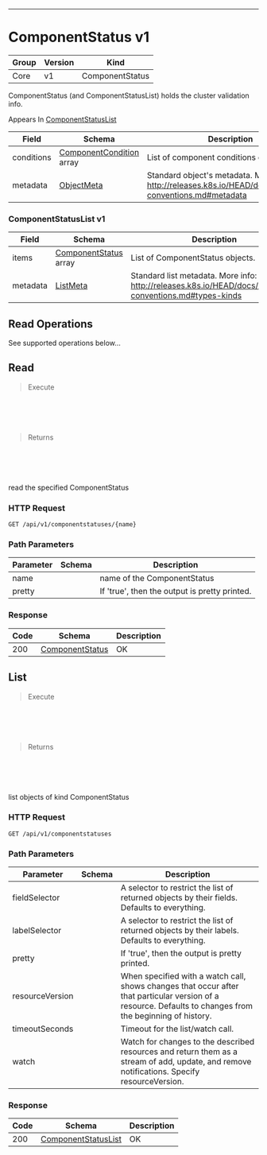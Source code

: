 

-----------
# ComponentStatus v1



Group        | Version     | Kind
------------ | ---------- | -----------
Core | v1 | ComponentStatus







ComponentStatus (and ComponentStatusList) holds the cluster validation info.

<aside class="notice">
Appears In <a href="#componentstatuslist-v1">ComponentStatusList</a> </aside>

Field        | Schema     | Description
------------ | ---------- | -----------
conditions | [ComponentCondition](#componentcondition-v1) array | List of component conditions observed
metadata | [ObjectMeta](#objectmeta-v1) | Standard object's metadata. More info: http://releases.k8s.io/HEAD/docs/devel/api-conventions.md#metadata


### ComponentStatusList v1



Field        | Schema     | Description
------------ | ---------- | -----------
items | [ComponentStatus](#componentstatus-v1) array | List of ComponentStatus objects.
metadata | [ListMeta](#listmeta-unversioned) | Standard list metadata. More info: http://releases.k8s.io/HEAD/docs/devel/api-conventions.md#types-kinds




## <strong>Read Operations</strong>

See supported operations below...

## Read

> Execute

```shell



```



```yaml



```

> Returns

```shell



```


```yaml



```



read the specified ComponentStatus

### HTTP Request

`GET /api/v1/componentstatuses/{name}`

### Path Parameters

Parameter    | Schema     | Description
------------ | ---------- | -----------
name |  | name of the ComponentStatus
pretty |  | If 'true', then the output is pretty printed.


### Response

Code         | Schema     | Description
------------ | ---------- | -----------
200 | [ComponentStatus](#componentstatus-v1) | OK


## List

> Execute

```shell



```



```yaml



```

> Returns

```shell



```


```yaml



```



list objects of kind ComponentStatus

### HTTP Request

`GET /api/v1/componentstatuses`

### Path Parameters

Parameter    | Schema     | Description
------------ | ---------- | -----------
fieldSelector |  | A selector to restrict the list of returned objects by their fields. Defaults to everything.
labelSelector |  | A selector to restrict the list of returned objects by their labels. Defaults to everything.
pretty |  | If 'true', then the output is pretty printed.
resourceVersion |  | When specified with a watch call, shows changes that occur after that particular version of a resource. Defaults to changes from the beginning of history.
timeoutSeconds |  | Timeout for the list/watch call.
watch |  | Watch for changes to the described resources and return them as a stream of add, update, and remove notifications. Specify resourceVersion.


### Response

Code         | Schema     | Description
------------ | ---------- | -----------
200 | [ComponentStatusList](#componentstatuslist-v1) | OK




